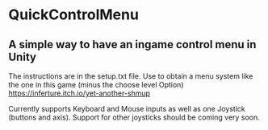 # QuickControlMenu
## A simple way to have an ingame control menu in Unity

The instructions are in the setup.txt file.
Use to obtain a menu system like the one in this game (minus the choose level Option) https://inferture.itch.io/yet-another-shmup


  Currently supports Keyboard and Mouse inputs as well as one Joystick (buttons and axis). 
Support for other joysticks should be coming very soon.
